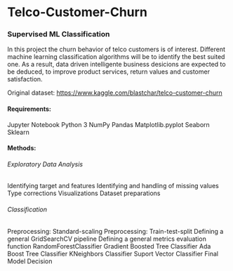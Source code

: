 # Telco-Customer-Churn
### Supervised ML Classification

In this project the churn behavior of telco customers is of interest. Different machine learning classification algorithms will be to identify the best suited one. As a result, data driven intelligente business desicions are expected to be deduced, to improve product services, return values and customer satisfaction.

Original dataset: https://www.kaggle.com/blastchar/telco-customer-churn

#### Requirements:
Jupyter Notebook
Python 3
NumPy
Pandas
Matplotlib.pyplot
Seaborn
Sklearn

#### Methods:
###### Exploratory Data Analysis
Identifying target and features
Identifying and handling of missing values
Type corrections
Visualizations
Dataset preparations

###### Classification
Preprocessing: Standard-scaling
Preprocessing: Train-test-split
Defining a general GridSearchCV pipeline
Defining a general metrics evaluation function
RandomForestClassifier
Gradient Boosted Tree Classifier
Ada Boost Tree Classifier
KNeighbors Classifier
Suport Vector Classifier
Final Model Decision
